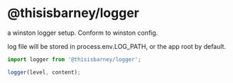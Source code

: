 # @thisisbarney/logger

a winston logger setup. Conform to winston config.

log file will be stored in process.env.LOG_PATH, or the app root by default.

```javascript
import logger from '@thisisbarney/logger';

logger(level, content);
```